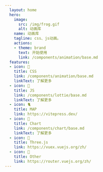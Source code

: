 ```yaml
---
  layout: home
  hero:
    image: 
      src: /img/frog.gif
      alt: 动画库
    name: 动画库
    tagline: css、js动画。
    actions:
    - theme: brand
      text: 开始使用
      link: /components/animation/base.md
  features:
  - icon: 🐸
    title: CSS
    link: /components/animation/base.md
    linkText: 了解更多
  - icon: 🦊
    title: JS
    link: /components/lottie/base.md
    linkText: 了解更多
  - icon: 🐈
    title: MAP
    link: https://vitepress.dev/
  - icon: 🐏
    title: Chart
    link: /components/chart/base.md
    linkText: 了解更多
  - icon: 🐇
    title: Three.js
    link: https://vuex.vuejs.org/zh/
  - icon: 🐬
    title: Other
    link: https://router.vuejs.org/zh/
---
```

<style>
:root {
  --vp-home-hero-name-color: transparent;
  --vp-home-hero-name-background: -webkit-linear-gradient(315deg, #42d392 25%, #647eff);
  --vp-home-hero-image-background-image: linear-gradient(315deg, #42d392 25%, #647eff);
  --vp-home-hero-image-filter: blur(56px);
}
.image-bg {
  position: absolute;
  top: 50%;
  left: 50%;
  border-radius: 50%;
  width: 192px;
  height: 192px;
  background-image: var(--vp-home-hero-image-background-image);
  filter: var(--vp-home-hero-image-filter);
  transform: translate(-50%, -50%);
}
</style>